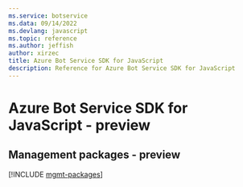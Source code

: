 ```yaml
---
ms.service: botservice
ms.data: 09/14/2022
ms.devlang: javascript
ms.topic: reference
ms.author: jeffish
author: xirzec
title: Azure Bot Service SDK for JavaScript
description: Reference for Azure Bot Service SDK for JavaScript
---
```

# Azure Bot Service SDK for JavaScript - preview

## Management packages - preview
[!INCLUDE [mgmt-packages](bot-service-mgmt-index.md)]